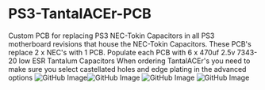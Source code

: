 # PS3-TantalACEr-PCB
Custom PCB for replacing PS3 NEC-Tokin Capacitors in all PS3 motherboard revisions that house the NEC-Tokin Capacitors. 
These PCB's replace 2 x NEC's with 1 PCB.
Populate each PCB with 6 x 470uf 2.5v 7343-20 low ESR Tantalum Capacitors
When ordering TantalACEr's you need to make sure you select castellated holes and edge plating in the advanced options
​![GitHub Image](/images/IMG-7842.jpg)
​![GitHub Image](/images/IMG-7844.jpg)
​![GitHub Image](/images/IMG-7846.jpg)
​![GitHub Image](/images/IMG-7847.jpg)
